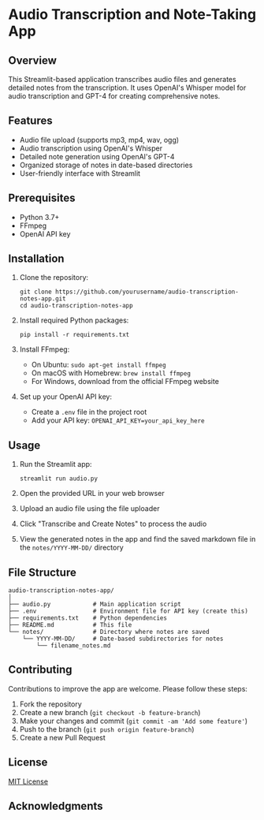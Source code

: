 # Audio Transcription and Note-Taking App

## Overview

This Streamlit-based application transcribes audio files and generates detailed notes from the transcription. It uses OpenAI's Whisper model for audio transcription and GPT-4 for creating comprehensive notes.

## Features

- Audio file upload (supports mp3, mp4, wav, ogg)
- Audio transcription using OpenAI's Whisper
- Detailed note generation using OpenAI's GPT-4
- Organized storage of notes in date-based directories
- User-friendly interface with Streamlit

## Prerequisites

- Python 3.7+
- FFmpeg
- OpenAI API key

## Installation

1. Clone the repository:
   ```
   git clone https://github.com/yourusername/audio-transcription-notes-app.git
   cd audio-transcription-notes-app
   ```

2. Install required Python packages:
   ```
   pip install -r requirements.txt
   ```

3. Install FFmpeg:
   - On Ubuntu: `sudo apt-get install ffmpeg`
   - On macOS with Homebrew: `brew install ffmpeg`
   - For Windows, download from the official FFmpeg website

4. Set up your OpenAI API key:
   - Create a `.env` file in the project root
   - Add your API key: `OPENAI_API_KEY=your_api_key_here`

## Usage

1. Run the Streamlit app:
   ```
   streamlit run audio.py
   ```

2. Open the provided URL in your web browser

3. Upload an audio file using the file uploader

4. Click "Transcribe and Create Notes" to process the audio

5. View the generated notes in the app and find the saved markdown file in the `notes/YYYY-MM-DD/` directory

## File Structure

```
audio-transcription-notes-app/
│
├── audio.py            # Main application script
├── .env                # Environment file for API key (create this)
├── requirements.txt    # Python dependencies
├── README.md           # This file
└── notes/              # Directory where notes are saved
    └── YYYY-MM-DD/     # Date-based subdirectories for notes
        └── filename_notes.md
```

## Contributing

Contributions to improve the app are welcome. Please follow these steps:

1. Fork the repository
2. Create a new branch (`git checkout -b feature-branch`)
3. Make your changes and commit (`git commit -am 'Add some feature'`)
4. Push to the branch (`git push origin feature-branch`)
5. Create a new Pull Request

## License

[MIT License](https://opensource.org/licenses/MIT)

## Acknowledgments
